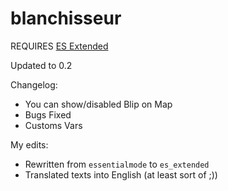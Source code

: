 # blanchisseur
REQUIRES [ES Extended](https://esx-org.github.io/)


Updated to 0.2

Changelog:

- You can show/disabled Blip on Map
- Bugs Fixed
- Customs Vars


My edits:
- Rewritten from `essentialmode` to `es_extended`
- Translated texts into English (at least sort of ;))
